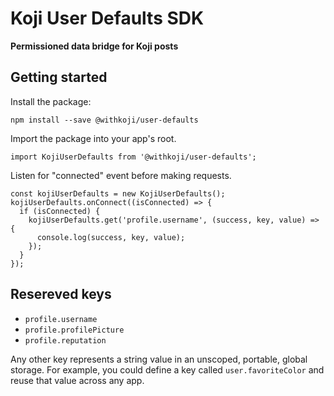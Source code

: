 # Koji User Defaults SDK
**Permissioned data bridge for Koji posts**

## Getting started

Install the package:
```
npm install --save @withkoji/user-defaults
```

Import the package into your app's root.
```
import KojiUserDefaults from '@withkoji/user-defaults';
```

Listen for "connected" event before making requests.
```
const kojiUserDefaults = new KojiUserDefaults();
kojiUserDefaults.onConnect((isConnected) => {
  if (isConnected) {
    kojiUserDefaults.get('profile.username', (success, key, value) => {
      console.log(success, key, value);
    });
  }
});
```

## Resereved keys

- `profile.username`
- `profile.profilePicture`
- `profile.reputation`

Any other key represents a string value in an unscoped, portable, global storage. For example, you could define a key called `user.favoriteColor` and reuse that value across any app.
